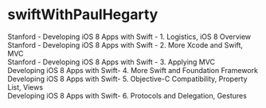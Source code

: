 # swiftWithPaulHegarty
Stanford - Developing iOS 8 Apps with Swift - 1. Logistics, iOS 8 Overview <br>
Stanford - Developing iOS 8 Apps with Swift - 2. More Xcode and Swift, MVC  <br>
Stanford - Developing iOS 8 Apps with Swift - 3. Applying MVC  <br>
Developing iOS 8 Apps with Swift- 4. More Swift and Foundation Framework  <br>
Developing iOS 8 Apps with Swift- 5. Objective-C Compatibility, Property List, Views  <br>
Developing iOS 8 Apps with Swift- 6. Protocols and Delegation, Gestures <br>
